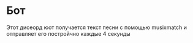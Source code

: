 # Бот
Этот дисеорд юот получается текст песни с помощью musixmatch и отправляет его постройчно каждые 4 секунды
